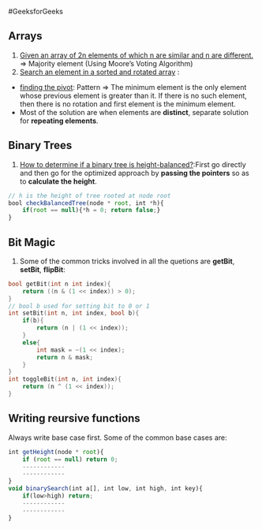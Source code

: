 #GeeksforGeeks

## Arrays
1. [Given an array of 2n elements of which n are similar and n are different.](http://stackoverflow.com/questions/6655536/given-an-array-of-2n-elements-of-which-n-are-similar-and-n-are-different) => Majority element (Using Moore’s Voting Algorithm)
2. [Search an element in a sorted and rotated array](http://www.geeksforgeeks.org/search-an-element-in-a-sorted-and-pivoted-array/) : 
  * [finding the pivot](http://www.geeksforgeeks.org/find-minimum-element-in-a-sorted-and-rotated-array/): Pattern => The minimum element is the only element whose previous element is greater than it. If there is no such element, then there is no rotation and first element is the minimum element.
  * Most of the solution are when elements are __distinct__, separate solution for __repeating elements__.

## Binary Trees
1. [How to determine if a binary tree is height-balanced?](http://www.geeksforgeeks.org/how-to-determine-if-a-binary-tree-is-balanced/):First go directly and then go for the optimized approach by **passing the pointers** so as to **calculate the height**.
```javascript
// h is the height of tree rooted at node root
bool checkBalancedTree(node * root, int *h){
	if(root == null){*h = 0; return false;}
}
```

## Bit Magic
1. Some of the common tricks involved in all the quetions are **getBit**, **setBit**, **flipBit**:
```C
bool getBit(int n int index){
	return ((n & (1 << index)) > 0);
}
// bool b used for setting bit to 0 or 1
int setBit(int n, int index, bool b){
	if(b){
		return (n | (1 << index));
	}
	else{
		int mask = ~(1 << index);
		return n & mask;
	}
}
int toggleBit(int n, int index){
	return (n ^ (1 << index));
}
```

## Writing reursive functions
Always write base case first. Some of the common base cases are:
```javascript
int getHeight(node * root){
	if (root == null) return 0;
	------------
	------------
}
void binarySearch(int a[], int low, int high, int key){
	if(low>high) return;
	------------
	------------
}
```
